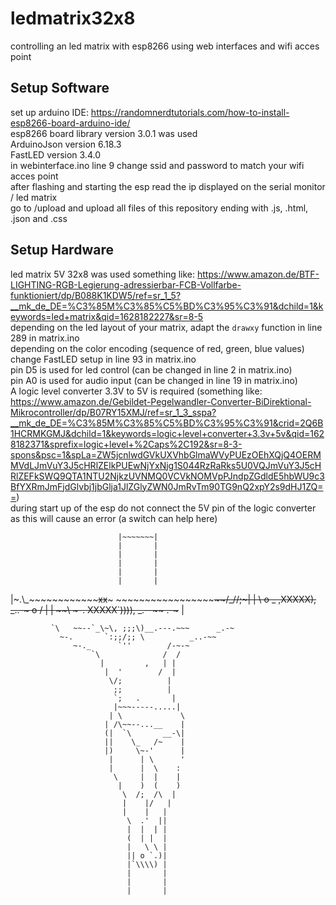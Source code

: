 # ledmatrix32x8
controlling an led matrix with esp8266 using web interfaces and wifi acces point

## Setup Software
set up arduino IDE: https://randomnerdtutorials.com/how-to-install-esp8266-board-arduino-ide/  
esp8266 board library version 3.0.1 was used  
ArduinoJson version 6.18.3  
FastLED version 3.4.0  
in webinterface.ino line 9 change ssid and password to match your wifi acces point  
after flashing and starting the esp read the ip displayed on the serial monitor / led matrix  
go to <ip>/upload and upload all files of this repository ending with .js, .html, .json and .css  

## Setup Hardware
led matrix 5V 32x8 was used something like: https://www.amazon.de/BTF-LIGHTING-RGB-Legierung-adressierbar-FCB-Vollfarbe-funktioniert/dp/B088K1KDW5/ref=sr_1_5?__mk_de_DE=%C3%85M%C3%85%C5%BD%C3%95%C3%91&dchild=1&keywords=led+matrix&qid=1628182227&sr=8-5  
depending on the led layout of your matrix, adapt the ```drawxy``` function in line 289 in matrix.ino  
depending on the color encoding (sequence of red, green, blue values) change FastLED setup in line 93 in matrix.ino  
pin D5 is used for led control (can be changed in line 2 in matrix.ino)  
pin A0 is used for audio input (can be changed in line 19 in matrix.ino)  
A logic level converter 3.3V to 5V is required (something like: https://www.amazon.de/Gebildet-Pegelwandler-Converter-BiDirektional-Mikrocontroller/dp/B07RY15XMJ/ref=sr_1_3_sspa?__mk_de_DE=%C3%85M%C3%85%C5%BD%C3%95%C3%91&crid=2Q6B1HCRMKGMJ&dchild=1&keywords=logic+level+converter+3.3v+5v&qid=1628182371&sprefix=logic+level+%2Caps%2C192&sr=8-3-spons&psc=1&spLa=ZW5jcnlwdGVkUXVhbGlmaWVyPUEzOEhXQjQ4OERMMVdLJmVuY3J5cHRlZElkPUEwNjYxNjg1S044RzRaRks5U0VQJmVuY3J5cHRlZEFkSWQ9QTA1NTU2NjkzUVNMQ0VCVkNOMVpPJndpZGdldE5hbWU9c3BfYXRmJmFjdGlvbj1jbGlja1JlZGlyZWN0JmRvTm90TG9nQ2xpY2s9dHJ1ZQ==)  
during start up of the esp do not connect the 5V pin of the logic converter as this will cause an error (a switch can help here)  



                            |~~~~~~~|
                            |       |
                            |       |
                            |       |
                            |       |
                            |       |
 |~.\\\_\~~~~~~~~~~~~~~xx~~~         ~~~~~~~~~~~~~~~~~~~~~/_//;~|
 |  \  o \_         ,XXXXX),                         _..-~ o /  |
 |    ~~\  ~-.     XXXXX`)))),                 _.--~~   .-~~~   |
  ~~~~~~~`\   ~\~~~XXX' _/ ';))     |~~~~~~..-~     _.-~ ~~~~~~~
           `\   ~~--`_\~\, ;;;\)__.---.~~~      _.-~
             ~-.       `:;;/;; \          _..-~~
                ~-._      `''        /-~-~
                    `\              /  /
                      |         ,   | |
                       |  '        /  |
                        \/;          |
                         ;;          |
                         `;   .       |
                         |~~~-----.....|
                        | \             \
                       | /\~~--...__    |
                       (|  `\       __-\|
                       ||    \_   /~    |
                       |)     \~-'      |
                        |      | \      '
                        |      |  \    :
                         \     |  |    |
                          |    )  (    )
                           \  /;  /\  |
                           |    |/   |
                           |    |   |
                            \  .'  ||
                            |  |  | |
                            (  | |  |
                            |   \ \ |
                            || o `.)|
                            |`\\\\) |
                            |       |
                            |       |
                            |       |
